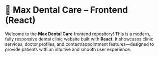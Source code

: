# 🦷 Max Dental Care – Frontend (React)

Welcome to the **Max Dental Care** frontend repository! This is a modern, fully responsive dental clinic website built with **React**. It showcases clinic services, doctor profiles, and contact/appointment features—designed to provide patients with an intuitive and smooth user experience.